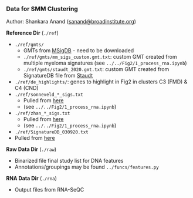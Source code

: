 ### Data for SMM Clustering

Author: Shankara Anand (sanand@broadinstitute.org)

**Reference Dir** (`./ref`)
* `./ref/gmts/`
  * GMTs from [MSigDB](http://www.gsea-msigdb.org/gsea/msigdb/) - need to be downloaded
  * `./ref/gmts/mm_sigs_custom.gmt.txt`: custom GMT created from multiple myeloma signatures (see `../../Fig2/1_process_rna.ipynb`)
  * `./ref/gmts/staudt_2020.gmt.txt`: custom GMT created from SignatureDB file from [Staudt](https://lymphochip.nih.gov/signaturedb/)
* `./ref/de_highlights/`: genes to highlight in Fig2 in clusters C3 (FMD) & C4 (CND)
* `./ref/sonneveld_*_sigs.txt`
  * Pulled from [here](https://ashpublications.org/blood/article/116/14/2543/27550/Gene-expression-profiling-for-molecular)
  * (see `../../Fig2/1_process_rna.ipynb`)
*  `./ref/zhan_*_sigs.txt`
   * Pulled from [here](https://ashpublications.org/blood/article/108/6/2020/22665)
   * (see `../../Fig2/1_process_rna.ipynb`)
*  `./ref/SignatureDB_030920.txt`
  * Pulled from [here](https://lymphochip.nih.gov/signaturedb/)

**Raw Data Dir** (`./raw`)
* Binarized file final study list for DNA features
* Annotations/groupings may be found `../funcs/features.py`

**RNA Data Dir** (`./rna`)
* Output files from RNA-SeQC
